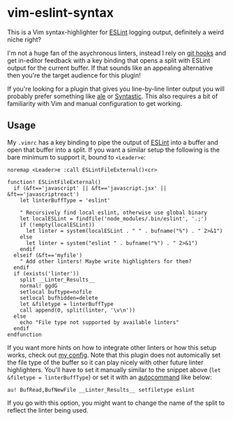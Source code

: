 # vim-eslint-syntax

This is a Vim syntax-highlighter for [ESLint][] logging output, definitely a
weird niche right?

I'm not a huge fan of the asychronous linters, instead I rely on [git hooks][]
and get in-editor feedback with a key binding that opens a split with ESLint
output for the current buffer. If that sounds like an appealing alternative
then you're the target audience for this plugin!

If you're looking for a plugin that gives you line-by-line linter output you
will probably prefer something like [ale][] or [Syntastic][]. This also
requires a bit of familiarity with Vim and manual configuration to get working.

## Usage

My `.vimrc` has a key binding to pipe the output of [ESLint][] into a buffer
and open that buffer into a split. If you want a similar setup the following
is the bare minimum to support it, bound to `<Leader>e`:

```vim
noremap <Leader>e :call ESLintFileExternal()<cr>

function! ESLintFileExternal()
  if (&ft=='javascript' || &ft=='javascript.jsx' || &ft=='javascriptreact')
    let linterBuffType = 'eslint'

    " Recursively find local eslint, otherwise use global binary
    let localESLint = findfile('node_modules/.bin/eslint', '.;')
    if (!empty(localESLint))
      let linter = system(localESLint . " " . bufname("%") . " 2>&1")
    else
      let linter = system("eslint " . bufname("%") . " 2>&1")
    endif
  elseif (&ft=='myfile')
    " Add other linters! Maybe write highlighters for them?
  endif
  if (exists('linter'))
    split __Linter_Results__
    normal! ggdG
    setlocal buftype=nofile
    setlocal bufhidden=delete
    let &filetype = linterBuffType
    call append(0, split(linter, '\v\n'))
  else
    echo "File type not supported by available linters"
  endif
endfunction
```

If you want more hints on how to integrate other linters or how this setup
works, check out [my config][]. Note that this plugin does not automically set
the file type of the buffer so it can play nicely with other future linter
highlighters. You'll have to set it manually similar to the snippet above (`let
&filetype = linterBuffType`) or set it with an [autocommand][] like below:

```vim
au! BufRead,BufNewFile __Linter_Results__ setfiletype eslint
```

If you go with this option, you might want to change the name of the split
to reflect the linter being used.

[ESLint]: https://eslint.org
[ale]: https://github.com/dense-analysis/ale
[Syntastic]: https://github.com/vim-syntastic/syntastic
[git hooks]: https://githooks.com/
[my config]: https://github.com/gmoe/dotfiles/blob/master/.vimrc
[autocommand]: https://learnvimscriptthehardway.stevelosh.com/chapters/12.html
